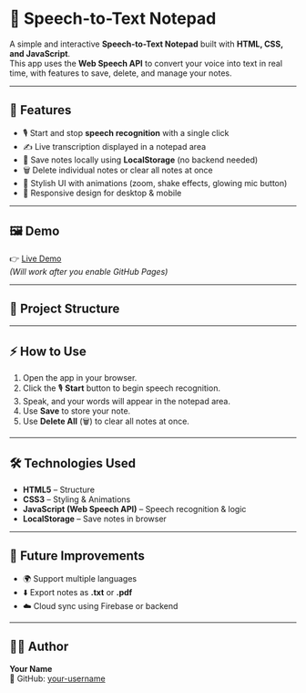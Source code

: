 # 📝 Speech-to-Text Notepad  

A simple and interactive **Speech-to-Text Notepad** built with **HTML, CSS, and JavaScript**.  
This app uses the **Web Speech API** to convert your voice into text in real time, with features to save, delete, and manage your notes.  

---

## 🚀 Features
- 🎙️ Start and stop **speech recognition** with a single click  
- ✍️ Live transcription displayed in a notepad area  
- 💾 Save notes locally using **LocalStorage** (no backend needed)  
- 🗑️ Delete individual notes or clear all notes at once  
- 🎨 Stylish UI with animations (zoom, shake effects, glowing mic button)  
- 📱 Responsive design for desktop & mobile  

---

## 🖼️ Demo
👉 [Live Demo](https://your-username.github.io/speech-to-text-notepad/)  
*(Will work after you enable GitHub Pages)*  

---

## 📂 Project Structure

---

## ⚡ How to Use
1. Open the app in your browser.  
2. Click the 🎙️ **Start** button to begin speech recognition.  
3. Speak, and your words will appear in the notepad area.  
4. Use **Save** to store your note.  
5. Use **Delete All** (🗑️) to clear all notes at once.  

---

## 🛠️ Technologies Used
- **HTML5** – Structure  
- **CSS3** – Styling & Animations  
- **JavaScript (Web Speech API)** – Speech recognition & logic  
- **LocalStorage** – Save notes in browser  

---

## 📌 Future Improvements
- 🌍 Support multiple languages  
- ⬇️ Export notes as **.txt** or **.pdf**  
- ☁️ Cloud sync using Firebase or backend  

---

## 👨‍💻 Author
**Your Name**  
📌 GitHub: [your-username](https://github.com/your-username)  
